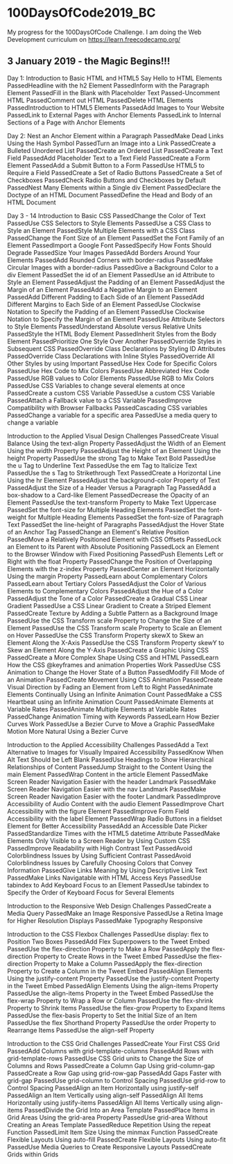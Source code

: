 # 100DaysOfCode2019_BC
My progress for the 100DaysOfCode Challenge. I am doing the Web Development curriculum on https://learn.freecodecamp.org/

3 January 2019 - the Magic Begins!!!
---------------

Day 1:
Introduction to Basic HTML and HTML5
Say Hello to HTML Elements
PassedHeadline with the h2 Element
PassedInform with the Paragraph Element
PassedFill in the Blank with Placeholder Text
Passed-Uncomment HTML
PassedComment out HTML
PassedDelete HTML Elements
PassedIntroduction to HTML5 Elements
PassedAdd Images to Your Website
PassedLink to External Pages with Anchor Elements
PassedLink to Internal Sections of a Page with Anchor Elements

Day 2:
Nest an Anchor Element within a Paragraph
PassedMake Dead Links Using the Hash Symbol
PassedTurn an Image into a Link
PassedCreate a Bulleted Unordered List
PassedCreate an Ordered List
PassedCreate a Text Field
PassedAdd Placeholder Text to a Text Field
PassedCreate a Form Element
PassedAdd a Submit Button to a Form
PassedUse HTML5 to Require a Field
PassedCreate a Set of Radio Buttons
PassedCreate a Set of Checkboxes
PassedCheck Radio Buttons and Checkboxes by Default
PassedNest Many Elements within a Single div Element
PassedDeclare the Doctype of an HTML Document
PassedDefine the Head and Body of an HTML Document

Day 3 - 14
Introduction to Basic CSS
PassedChange the Color of Text
PassedUse CSS Selectors to Style Elements
PassedUse a CSS Class to Style an Element
PassedStyle Multiple Elements with a CSS Class
PassedChange the Font Size of an Element
PassedSet the Font Family of an Element
PassedImport a Google Font
PassedSpecify How Fonts Should Degrade
PassedSize Your Images
PassedAdd Borders Around Your Elements
PassedAdd Rounded Corners with border-radius
PassedMake Circular Images with a border-radius
PassedGive a Background Color to a div Element
PassedSet the id of an Element
PassedUse an id Attribute to Style an Element
PassedAdjust the Padding of an Element
PassedAdjust the Margin of an Element
PassedAdd a Negative Margin to an Element
PassedAdd Different Padding to Each Side of an Element
PassedAdd Different Margins to Each Side of an Element
PassedUse Clockwise Notation to Specify the Padding of an Element
PassedUse Clockwise Notation to Specify the Margin of an Element
PassedUse Attribute Selectors to Style Elements
PassedUnderstand Absolute versus Relative Units
PassedStyle the HTML Body Element
PassedInherit Styles from the Body Element
PassedPrioritize One Style Over Another
PassedOverride Styles in Subsequent CSS
PassedOverride Class Declarations by Styling ID Attributes
PassedOverride Class Declarations with Inline Styles
PassedOverride All Other Styles by using Important
PassedUse Hex Code for Specific Colors
PassedUse Hex Code to Mix Colors
PassedUse Abbreviated Hex Code
PassedUse RGB values to Color Elements
PassedUse RGB to Mix Colors
PassedUse CSS Variables to change several elements at once
PassedCreate a custom CSS Variable
PassedUse a custom CSS Variable
PassedAttach a Fallback value to a CSS Variable
PassedImprove Compatibility with Browser Fallbacks
PassedCascading CSS variables
PassedChange a variable for a specific area
PassedUse a media query to change a variable

Introduction to the Applied Visual Design Challenges
PassedCreate Visual Balance Using the text-align Property
PassedAdjust the Width of an Element Using the width Property
PassedAdjust the Height of an Element Using the height Property
PassedUse the strong Tag to Make Text Bold
PassedUse the u Tag to Underline Text
PassedUse the em Tag to Italicize Text
PassedUse the s Tag to Strikethrough Text
PassedCreate a Horizontal Line Using the hr Element
PassedAdjust the background-color Property of Text
PassedAdjust the Size of a Header Versus a Paragraph Tag
PassedAdd a box-shadow to a Card-like Element
PassedDecrease the Opacity of an Element
PassedUse the text-transform Property to Make Text Uppercase
PassedSet the font-size for Multiple Heading Elements
PassedSet the font-weight for Multiple Heading Elements
PassedSet the font-size of Paragraph Text
PassedSet the line-height of Paragraphs
PassedAdjust the Hover State of an Anchor Tag
PassedChange an Element's Relative Position
PassedMove a Relatively Positioned Element with CSS Offsets
PassedLock an Element to its Parent with Absolute Positioning
PassedLock an Element to the Browser Window with Fixed Positioning
PassedPush Elements Left or Right with the float Property
PassedChange the Position of Overlapping Elements with the z-index Property
PassedCenter an Element Horizontally Using the margin Property
PassedLearn about Complementary Colors
PassedLearn about Tertiary Colors
PassedAdjust the Color of Various Elements to Complementary Colors
PassedAdjust the Hue of a Color
PassedAdjust the Tone of a Color
PassedCreate a Gradual CSS Linear Gradient
PassedUse a CSS Linear Gradient to Create a Striped Element
PassedCreate Texture by Adding a Subtle Pattern as a Background Image
PassedUse the CSS Transform scale Property to Change the Size of an Element
PassedUse the CSS Transform scale Property to Scale an Element on Hover
PassedUse the CSS Transform Property skewX to Skew an Element Along the X-Axis
PassedUse the CSS Transform Property skewY to Skew an Element Along the Y-Axis
PassedCreate a Graphic Using CSS
PassedCreate a More Complex Shape Using CSS and HTML
PassedLearn How the CSS @keyframes and animation Properties Work
PassedUse CSS Animation to Change the Hover State of a Button
PassedModify Fill Mode of an Animation
PassedCreate Movement Using CSS Animation
PassedCreate Visual Direction by Fading an Element from Left to Right
PassedAnimate Elements Continually Using an Infinite Animation Count
PassedMake a CSS Heartbeat using an Infinite Animation Count
PassedAnimate Elements at Variable Rates
PassedAnimate Multiple Elements at Variable Rates
PassedChange Animation Timing with Keywords
PassedLearn How Bezier Curves Work
PassedUse a Bezier Curve to Move a Graphic
PassedMake Motion More Natural Using a Bezier Curve

Introduction to the Applied Accessibility Challenges
PassedAdd a Text Alternative to Images for Visually Impaired Accessibility
PassedKnow When Alt Text Should be Left Blank
PassedUse Headings to Show Hierarchical Relationships of Content
PassedJump Straight to the Content Using the main Element
PassedWrap Content in the article Element
PassedMake Screen Reader Navigation Easier with the header Landmark
PassedMake Screen Reader Navigation Easier with the nav Landmark
PassedMake Screen Reader Navigation Easier with the footer Landmark
PassedImprove Accessibility of Audio Content with the audio Element
PassedImprove Chart Accessibility with the figure Element
PassedImprove Form Field Accessibility with the label Element
PassedWrap Radio Buttons in a fieldset Element for Better Accessibility
PassedAdd an Accessible Date Picker
PassedStandardize Times with the HTML5 datetime Attribute
PassedMake Elements Only Visible to a Screen Reader by Using Custom CSS
PassedImprove Readability with High Contrast Text
PassedAvoid Colorblindness Issues by Using Sufficient Contrast
PassedAvoid Colorblindness Issues by Carefully Choosing Colors that Convey Information
PassedGive Links Meaning by Using Descriptive Link Text
PassedMake Links Navigatable with HTML Access Keys
PassedUse tabindex to Add Keyboard Focus to an Element
PassedUse tabindex to Specify the Order of Keyboard Focus for Several Elements

Introduction to the Responsive Web Design Challenges
PassedCreate a Media Query
PassedMake an Image Responsive
PassedUse a Retina Image for Higher Resolution Displays
PassedMake Typography Responsive

Introduction to the CSS Flexbox Challenges
PassedUse display: flex to Position Two Boxes
PassedAdd Flex Superpowers to the Tweet Embed
PassedUse the flex-direction Property to Make a Row
PassedApply the flex-direction Property to Create Rows in the Tweet Embed
PassedUse the flex-direction Property to Make a Column
PassedApply the flex-direction Property to Create a Column in the Tweet Embed
PassedAlign Elements Using the justify-content Property
PassedUse the justify-content Property in the Tweet Embed
PassedAlign Elements Using the align-items Property
PassedUse the align-items Property in the Tweet Embed
PassedUse the flex-wrap Property to Wrap a Row or Column
PassedUse the flex-shrink Property to Shrink Items
PassedUse the flex-grow Property to Expand Items
PassedUse the flex-basis Property to Set the Initial Size of an Item
PassedUse the flex Shorthand Property
PassedUse the order Property to Rearrange Items
PassedUse the align-self Property

Introduction to the CSS Grid Challenges
PassedCreate Your First CSS Grid
PassedAdd Columns with grid-template-columns
PassedAdd Rows with grid-template-rows
PassedUse CSS Grid units to Change the Size of Columns and Rows
PassedCreate a Column Gap Using grid-column-gap
PassedCreate a Row Gap using grid-row-gap
PassedAdd Gaps Faster with grid-gap
PassedUse grid-column to Control Spacing
PassedUse grid-row to Control Spacing
PassedAlign an Item Horizontally using justify-self
PassedAlign an Item Vertically using align-self
PassedAlign All Items Horizontally using justify-items
PassedAlign All Items Vertically using align-items
PassedDivide the Grid Into an Area Template
PassedPlace Items in Grid Areas Using the grid-area Property
PassedUse grid-area Without Creating an Areas Template
PassedReduce Repetition Using the repeat Function
PassedLimit Item Size Using the minmax Function
PassedCreate Flexible Layouts Using auto-fill
PassedCreate Flexible Layouts Using auto-fit
PassedUse Media Queries to Create Responsive Layouts
PassedCreate Grids within Grids